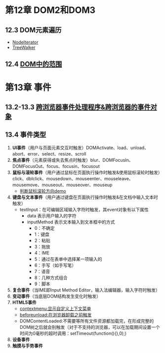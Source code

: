 # 第12章 DOM2和DOM3
## 12.3 DOM元素遍历
* [NodeIterator](https://seven777777.github.io/Js-note/12.3traverse/NodeIterator.html)
* [TreeWalker](https://seven777777.github.io/Js-note/12.3traverse/TreeWalker.html)

## 12.4 [DOM中的范围](https://seven777777.github.io/Js-note/12.4range/12.4.1.html)

# 第13章 事件
## 13.2-13.3 [跨浏览器事件处理程序&跨浏览器的事件对象](https://github.com/seven777777/Js-note/blob/gh-pages/13/13.2-13.3.js)
## 13.4 事件类型
1. **UI事件**（用户与页面元素交互时触发）DOMActivate、load、unload、abort、error、select、resize、scroll
2. **焦点事件**（元素获得或失去焦点时触发）blur、DOMFocusIn、DOMFocusOut、focus、focusin、focusout
3. **鼠标与滚轮事件**（用户通过鼠标在页面执行操作时触发&使用鼠标滚轮时触发）click、dblclick、mousedown、mouseenter、mouseleave、mousemove、mouseout、mouseover、mouseup 
	* [判断鼠标滚轮方向demo](https://seven777777.github.io/Js-note/13/13.4.3.html)
4. **键盘与文本事件**（用户通过键盘在页面执行操作时触发&在文档中输入文本时触发）
	* textInput：在可编辑区域输入字符时触发，其event对象有以下属性
		* data 表示用户输入的字符
		* inputMethod 表示文本输入到文本框中的方式
			* 0：不确定
			* 1：键盘
			* 2：粘贴
			* 3：拖放
			* 4：IME
			* 5：通过在表单中选择某一项输入的
			* 6：手写（如手写笔）
			* 7：语音
			* 8：几种方式组合
			* 9：脚本
5. **复合事件**（当IME即Input Method Editor，输入法编辑器，输入字符时触发）
6. **变动事件**（当底层DOM结构发生变化时触发）
7. **HTML5事件**
	* [contextmenu:显示自定义上下文菜单](https://seven777777.github.io/Js-note/13/13.4.7contextmenu.html)
	* [beforeunload:在浏览器卸载之前触发](https://seven777777.github.io/Js-note/13/13.4.7beforeunload.html)
	* DOMContentLoaded:不需要等所有文件资源都加载完，在形成完整的DOM树之后就会别触发（对于不支持的浏览器，可以在加载期间设置一个时间为0毫秒的超时调用：setTimeout(function(){},0);)
8. **设备事件**
9. **触摸与手势事件**



